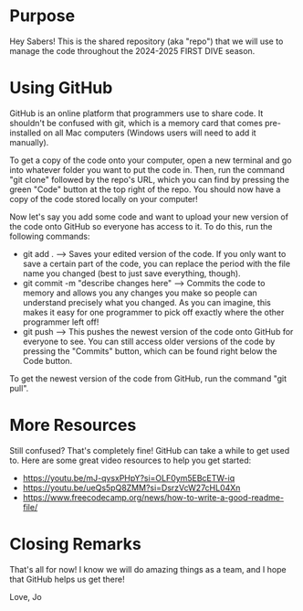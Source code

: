 # Purpose
Hey Sabers! This is the shared repository (aka "repo") that we will use to manage the code throughout the 2024-2025 FIRST DIVE season.

# Using GitHub
GitHub is an online platform that programmers use to share code. It shouldn't be confused with git, which is a memory card that comes pre-installed on all Mac computers (Windows users will need to add it manually).

To get a copy of the code onto your computer, open a new terminal and go into whatever folder you want to put the code in. Then, run the command "git clone" followed by the repo's URL, which you can find by pressing the green "Code" button at the top right of the repo. You should now have a copy of the code stored locally on your computer!

Now let's say you add some code and want to upload your new version of the code onto GitHub so everyone has access to it. To do this, run the following commands:
 * git add . --> Saves your edited version of the code. If you only want to save a certain part of the code, you can replace the period with the file name you changed (best to just save everything, though).
 * git commit -m "describe changes here" --> Commits the code to memory and allows you any changes you make so people can understand precisely what you changed. As you can imagine, this makes it easy for one programmer to pick off exactly where the other programmer left off!
 * git push --> This pushes the newest version of the code onto GitHub for everyone to see. You can still access older versions of the code by pressing the "Commits" button, which can be found right below the Code button.

To get the newest version of the code from GitHub, run the command "git pull".

# More Resources
Still confused? That's completely fine! GitHub can take a while to get used to. Here are some great video resources to help you get started:
 * https://youtu.be/mJ-qvsxPHpY?si=OLF0ym5EBcETW-iq
 * https://youtu.be/ueQs5pQ8ZMM?si=DsrzVcW27cHL04Xn
 * https://www.freecodecamp.org/news/how-to-write-a-good-readme-file/

# Closing Remarks
That's all for now! I know we will do amazing things as a team, and I hope that GitHub helps us get there!

Love,
Jo
